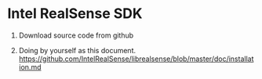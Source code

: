 # Intel RealSense SDK

1. Download source code from github

2. Doing by yourself as this document. https://github.com/IntelRealSense/librealsense/blob/master/doc/installation.md
